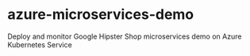 # azure-microservices-demo
Deploy and monitor Google Hipster Shop microservices demo on Azure Kubernetes Service

